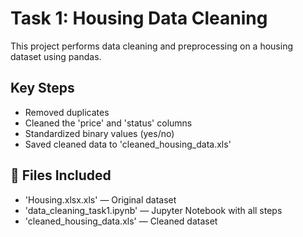 # Task 1: Housing Data Cleaning

This project performs data cleaning and preprocessing on a housing dataset using pandas.

##  Key Steps

- Removed duplicates
- Cleaned the 'price' and 'status' columns
- Standardized binary values (yes/no)
- Saved cleaned data to 'cleaned_housing_data.xls'

## 📂 Files Included

- 'Housing.xlsx.xls' — Original dataset
- 'data_cleaning_task1.ipynb' — Jupyter Notebook with all steps
- 'cleaned_housing_data.xls' — Cleaned dataset
